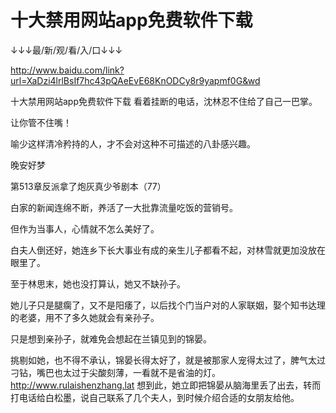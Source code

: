 # 十大禁用网站app免费软件下载

↓↓↓最/新/观/看/入/口↓↓↓

http://www.baidu.com/link?url=XaDzi4lrlBsIf7hc43pQAeEvE68KnODCy8r9yapmf0G&wd

十大禁用网站app免费软件下载
看着挂断的电话，沈林忍不住给了自己一巴掌。

让你管不住嘴！

喻少这样清冷矜持的人，才不会对这种不可描述的八卦感兴趣。

晚安好梦

第513章反派拿了炮灰真少爷剧本（77）

白家的新闻连绵不断，养活了一大批靠流量吃饭的营销号。

但作为当事人，心情就不怎么美好了。

白夫人倒还好，她连乡下长大事业有成的亲生儿子都看不起，对林雪就更加没放在眼里了。

至于林思末，她也没打算认，她又不缺孙子。

她儿子只是腿瘸了，又不是阳痿了，以后找个门当户对的人家联姻，娶个知书达理的老婆，用不了多久她就会有亲孙子。

只是想到亲孙子，就难免会想起在兰镇见到的锦晏。

挑剔如她，也不得不承认，锦晏长得太好了，就是被那家人宠得太过了，脾气太过刁钻，嘴巴也太过于尖酸刻薄，一看就不是省油的灯。
http://www.rulaishenzhang.lat
想到此，她立即把锦晏从脑海里丢了出去，转而打电话给白松墨，说自己联系了几个夫人，到时候介绍合适的女朋友给他。
